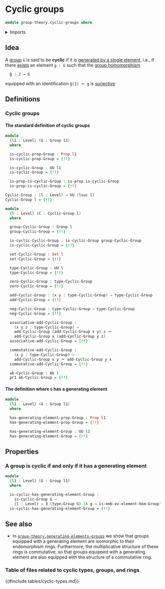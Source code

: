 # Cyclic groups

```agda
module group-theory.cyclic-groups where
```

<details><summary>Imports</summary>

```agda
open import foundation.dependent-pair-types
open import foundation.existential-quantification
open import foundation.identity-types
open import foundation.inhabited-subtypes
open import foundation.propositional-truncations
open import foundation.propositions
open import foundation.sets
open import foundation.subtypes
open import foundation.universe-levels

open import group-theory.abelian-groups
open import group-theory.generating-elements-groups
open import group-theory.groups
```

</details>

## Idea

A [group](group-theory.groups.md) `G` is said to be **cyclic** if it is
[generated by a single element](group-theory.generating-elements-groups.md),
i.e., if there [exists](foundation.existential-quantification.md) an element
`g : G` such that the [group homomorphism](group-theory.homomorphisms-groups.md)

```text
  g̃ : ℤ → G
```

equipped with an identification `g̃(1) ＝ g` is
[surjective](foundation.surjective-maps.md)

## Definitions

### Cyclic groups

#### The standard definition of cyclic groups

```agda
module _
  {l1 : Level} (G : Group l1)
  where

  is-cyclic-prop-Group : Prop l1
  is-cyclic-prop-Group = {!!}

  is-cyclic-Group : UU l1
  is-cyclic-Group = {!!}

  is-prop-is-cyclic-Group : is-prop is-cyclic-Group
  is-prop-is-cyclic-Group = {!!}

Cyclic-Group : (l : Level) → UU (lsuc l)
Cyclic-Group l = {!!}

module _
  {l : Level} (C : Cyclic-Group l)
  where

  group-Cyclic-Group : Group l
  group-Cyclic-Group = {!!}

  is-cyclic-Cyclic-Group : is-cyclic-Group group-Cyclic-Group
  is-cyclic-Cyclic-Group = {!!}

  set-Cyclic-Group : Set l
  set-Cyclic-Group = {!!}

  type-Cyclic-Group : UU l
  type-Cyclic-Group = {!!}

  zero-Cyclic-Group : type-Cyclic-Group
  zero-Cyclic-Group = {!!}

  add-Cyclic-Group : (x y : type-Cyclic-Group) → type-Cyclic-Group
  add-Cyclic-Group = {!!}

  neg-Cyclic-Group : type-Cyclic-Group → type-Cyclic-Group
  neg-Cyclic-Group = {!!}

  associative-add-Cyclic-Group :
    (x y z : type-Cyclic-Group) →
    add-Cyclic-Group (add-Cyclic-Group x y) z ＝
    add-Cyclic-Group x (add-Cyclic-Group y z)
  associative-add-Cyclic-Group = {!!}

  commutative-add-Cyclic-Group :
    (x y : type-Cyclic-Group) →
    add-Cyclic-Group x y ＝ add-Cyclic-Group y x
  commutative-add-Cyclic-Group = {!!}

  ab-Cyclic-Group : Ab l
  pr1 ab-Cyclic-Group = {!!}
```

#### The definition where `G` has a generating element

```agda
module _
  {l1 : Level} (G : Group l1)
  where

  has-generating-element-prop-Group : Prop l1
  has-generating-element-prop-Group = {!!}

  has-generating-element-Group : UU l1
  has-generating-element-Group = {!!}
```

## Properties

### A group is cyclic if and only if it has a generating element

```agda
module _
  {l1 : Level} (G : Group l1)
  where

  is-cyclic-has-generating-element-Group :
    is-cyclic-Group G →
    {l : Level} → ∃ (type-Group G) (λ g → is-emb-ev-element-hom-Group' G g l)
  is-cyclic-has-generating-element-Group = {!!}
```

## See also

- In
  [`group-theory.generating-elements-groups`](group-theory.generating-elements-groups.md)
  we show that groups equipped with a generating element are isomorphic to their
  endomorphism rings. Furthermore, the multiplicative structure of these rings
  is commutative, so that groups equipped with a generating element are also
  equipped with the structure of a commutative ring.

### Table of files related to cyclic types, groups, and rings

{{#include tables/cyclic-types.md}}
